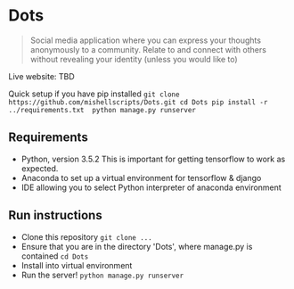 # Dots

> Social media application where you can express your thoughts anonymously to a community. Relate to and connect with others without revealing your identity (unless you would like to)

Live website: TBD

Quick setup if you have pip installed
` git clone https://github.com/mishellscripts/Dots.git
cd Dots
pip install -r ../requirements.txt 
python manage.py runserver `

## Requirements
- Python, version 3.5.2
This is important for getting tensorflow to work as expected.
- Anaconda to set up a virtual environment for tensorflow & django
- IDE allowing you to select Python interpreter of anaconda environment

## Run instructions
- Clone this repository
` git clone ... `
- Ensure that you are in the directory 'Dots', where manage.py is contained
` cd Dots `
- Install into virtual environment
- Run the server!
` python manage.py runserver `
